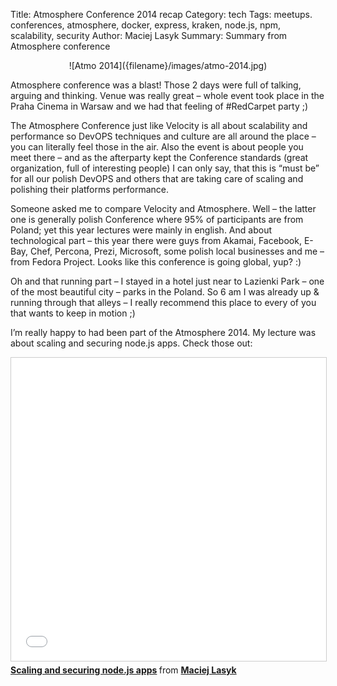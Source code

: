 Title: Atmosphere Conference 2014 recap
Category: tech
Tags: meetups. conferences, atmosphere, docker, express, kraken, node.js, npm, scalability, security
Author: Maciej Lasyk
Summary: Summary from Atmosphere conference

<center>![Atmo 2014]({filename}/images/atmo-2014.jpg)</center>

Atmosphere conference was a blast! Those 2 days were full of talking, arguing and thinking. Venue was really great – whole event took place in the Praha Cinema in Warsaw and we had that feeling of #RedCarpet party ;)

The Atmosphere Conference just like Velocity is all about scalability and performance so DevOPS techniques and culture are all around the place – you can literally feel those in the air. Also the event is about people you meet there – and as the afterparty kept the Conference standards (great organization, full of interesting people) I can only say, that this is “must be” for all our polish DevOPS and others that are taking care of scaling and polishing their platforms performance.

Someone asked me to compare Velocity and Atmosphere. Well – the latter one is generally polish Conference where 95% of participants are from Poland; yet this year lectures were mainly in english. And about technological part – this year there were guys from Akamai, Facebook, E-Bay, Chef, Percona, Prezi, Microsoft, some polish local businesses and me – from Fedora Project. Looks like this conference is going global, yup? :)

Oh and that running part – I stayed in a hotel just near to Lazienki Park – one of the most beautiful city – parks in the Poland. So 6 am I was already up & running through that alleys – I really recommend this place to every of you that wants to keep in motion ;)

I’m really happy to had been part of the Atmosphere 2014. My lecture was about scaling and securing node.js apps. Check those out:

<iframe src="//www.slideshare.net/slideshow/embed_code/key/Auh2Lp4o2QxZRG" width="595" height="485" frameborder="0" marginwidth="0" marginheight="0" scrolling="no" style="border:1px solid #CCC; border-width:1px; margin-bottom:5px; max-width: 100%;" allowfullscreen> </iframe> <div style="margin-bottom:5px"> <strong> <a href="//www.slideshare.net/d0cent/scaling-and-securing-nodejs-apps-35127655" title="Scaling and securing node.js apps" target="_blank">Scaling and securing node.js apps</a> </strong> from <strong><a href="//www.slideshare.net/d0cent" target="_blank">Maciej Lasyk</a></strong> </div>
